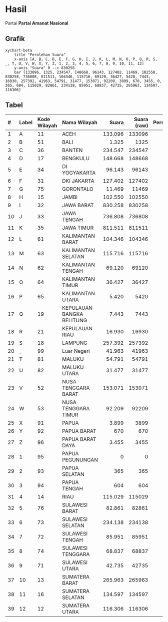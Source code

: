 # Hasil

Partai **Partai Amanat Nasional**

## Grafik

```mermaid
xychart-beta
    title "Perolehan Suara"
    x-axis [A, B, C, D, E, F, G, H, I, J, K, L, M, N, O, P, Q, R, S, _, T, U, V, W, X, Y, Z, 1, 2, 3, 4, 5, 6, 7, 8, 9, 10, 11, 12]
    y-axis "Suara" 0 --> 830258
    bar [133096, 1325, 234547, 148668, 96143, 127402, 11469, 102550, 830258, 736808, 811511, 104346, 115716, 69120, 36427, 5420, 7443, 16930, 257392, 41963, 54791, 31477, 153071, 92209, 3899, 670, 3455, 0, 365, 604, 115029, 82861, 234138, 85951, 68837, 42735, 265963, 134597, 116306]
```

## Tabel

| #  | Label | Kode Wilayah | Nama Wilayah              | Suara   | Suara (raw) | Persentase |
|:-- |:----- |:------------ |:------------------------- | -------:| -----------:| ----------:|
| 1  | A     | 11           | ACEH                      | 133.096 | 133096      | 2,48       |
| 2  | B     | 51           | BALI                      | 1.325   | 1325        | 0,02       |
| 3  | C     | 36           | BANTEN                    | 234.547 | 234547      | 4,36       |
| 4  | D     | 17           | BENGKULU                  | 148.668 | 148668      | 2,77       |
| 5  | E     | 34           | DI YOGYAKARTA             | 96.143  | 96143       | 1,79       |
| 6  | F     | 31           | DKI JAKARTA               | 127.402 | 127402      | 2,37       |
| 7  | G     | 75           | GORONTALO                 | 11.469  | 11469       | 0,21       |
| 8  | H     | 15           | JAMBI                     | 102.550 | 102550      | 1,91       |
| 9  | I     | 32           | JAWA BARAT                | 830.258 | 830258      | 15,45      |
| 10 | J     | 33           | JAWA TENGAH               | 736.808 | 736808      | 13,71      |
| 11 | K     | 35           | JAWA TIMUR                | 811.511 | 811511      | 15,10      |
| 12 | L     | 61           | KALIMANTAN BARAT          | 104.346 | 104346      | 1,94       |
| 13 | M     | 63           | KALIMANTAN SELATAN        | 115.716 | 115716      | 2,15       |
| 14 | N     | 62           | KALIMANTAN TENGAH         | 69.120  | 69120       | 1,29       |
| 15 | O     | 64           | KALIMANTAN TIMUR          | 36.427  | 36427       | 0,68       |
| 16 | P     | 65           | KALIMANTAN UTARA          | 5.420   | 5420        | 0,10       |
| 17 | Q     | 19           | KEPULAUAN BANGKA BELITUNG | 7.443   | 7443        | 0,14       |
| 18 | R     | 21           | KEPULAUAN RIAU            | 16.930  | 16930       | 0,31       |
| 19 | S     | 18           | LAMPUNG                   | 257.392 | 257392      | 4,79       |
| 20 | _     | 99           | Luar Negeri               | 41.963  | 41963       | 0,78       |
| 21 | T     | 81           | MALUKU                    | 54.791  | 54791       | 1,02       |
| 22 | U     | 82           | MALUKU UTARA              | 31.477  | 31477       | 0,59       |
| 23 | V     | 52           | NUSA TENGGARA BARAT       | 153.071 | 153071      | 2,85       |
| 24 | W     | 53           | NUSA TENGGARA TIMUR       | 92.209  | 92209       | 1,72       |
| 25 | X     | 91           | PAPUA                     | 3.899   | 3899        | 0,07       |
| 26 | Y     | 92           | PAPUA BARAT               | 670     | 670         | 0,01       |
| 27 | Z     | 96           | PAPUA BARAT DAYA          | 3.455   | 3455        | 0,06       |
| 28 | 1     | 95           | PAPUA PEGUNUNGAN          | 0       | 0           | 0,00       |
| 29 | 2     | 93           | PAPUA SELATAN             | 365     | 365         | 0,01       |
| 30 | 3     | 94           | PAPUA TENGAH              | 604     | 604         | 0,01       |
| 31 | 4     | 14           | RIAU                      | 115.029 | 115029      | 2,14       |
| 32 | 5     | 76           | SULAWESI BARAT            | 82.861  | 82861       | 1,54       |
| 33 | 6     | 73           | SULAWESI SELATAN          | 234.138 | 234138      | 4,36       |
| 34 | 7     | 72           | SULAWESI TENGAH           | 85.951  | 85951       | 1,60       |
| 35 | 8     | 74           | SULAWESI TENGGARA         | 68.837  | 68837       | 1,28       |
| 36 | 9     | 71           | SULAWESI UTARA            | 42.735  | 42735       | 0,79       |
| 37 | 10    | 13           | SUMATERA BARAT            | 265.963 | 265963      | 4,95       |
| 38 | 11    | 16           | SUMATERA SELATAN          | 134.597 | 134597      | 2,50       |
| 39 | 12    | 12           | SUMATERA UTARA            | 116.306 | 116306      | 2,16       |



